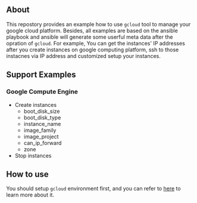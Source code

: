 ## About
This repostory provides an example how to use `gcloud` tool to manage your google cloud platform.
Besides, all examples are based on the ansible playbook and ansible will generate some userful meta data after the opration of `gcloud`.
For example, You can get the instances' IP addresses after you create instances on google computing platform, ssh to those instacnes via IP address and customized setup your instances.

## Support Examples
### Google Compute Engine
- Create instances
    - boot_disk_size
    - boot_disk_type
    - instance_name
    - image_family
    - image_project
    - can_ip_forward
    - zone
- Stop instances

## How to use
You should setup `gcloud` environment first, and you can refer to [here](https://cloud.google.com/compute/docs/gcloud-compute/#auth) to learn more about it.
